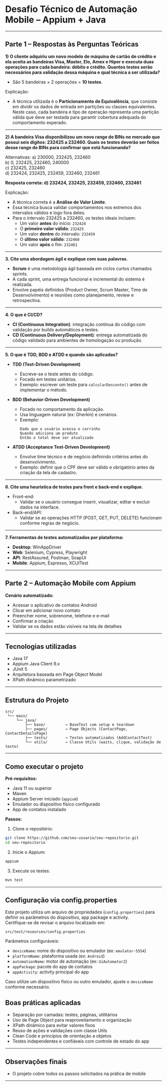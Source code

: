 # Desafio Técnico de Automação Mobile – Appium + Java

---

## Parte 1 – Respostas às Perguntas Teóricas

**1) O cliente adquiriu um novo modelo de máquina de cartão de crédito e ela aceita as bandeiras Visa, Master, Elo, Amex e Hiper e executa duas operações para cada bandeira: débito e crédito. Quantos testes serão necessários para validação dessa máquina e qual técnica a ser utilizada?**

- São 5 bandeiras × 2 operações = **10 testes**.

Explicação:
- A técnica utilizada é o **Particionamento de Equivalência**, que consiste em dividir os dados de entrada em partições ou classes equivalentes.
  Neste caso, cada bandeira e tipo de operação representa uma partição válida que deve ser testada para garantir cobertura adequada do comportamento esperado.

---

**2) A bandeira Visa disponibilizou um novo range de BINs no mercado que possui seis dígitos: 232425 a 232460. Quais os testes deverão ser feitos desse range de BINs para confirmar que está funcionando?**

Alternativas:
a) 230000, 232425, 232460  
b) 0, 232425, 232460, 240000  
c) 232425, 232460  
d) 232424, 232425, 232459, 232460, 232461

**Resposta correta: d) 232424, 232425, 232459, 232460, 232461**

Explicação:
- A técnica correta é a **Análise de Valor Limite**.
- Essa técnica busca validar comportamentos nos extremos dos intervalos válidos e logo fora deles.
- Para o intervalo 232425 a 232460, os testes ideais incluem:
  - Um valor **antes** do início: `232424`
  - O **primeiro valor válido**: `232425`
  - Um valor **dentro** do intervalo: `232459`
  - O **último valor válido**: `232460`
  - Um valor **após** o fim: `232461`

---

**3. Cite uma abordagem ágil e explique com suas palavras.**

- **Scrum** é uma metodologia ágil baseada em ciclos curtos chamados sprints.
- A cada sprint, uma entrega funcional e incremental do sistema é realizada.
- Envolve papéis definidos (Product Owner, Scrum Master, Time de Desenvolvimento) e reuniões como planejamento, review e retrospectiva.

---

**4. O que é CI/CD?**

- **CI (Continuous Integration)**: integração contínua do código com validação por builds automáticos e testes.
- **CD (Continuous Delivery/Deployment)**: entrega automatizada do código validado para ambientes de homologação ou produção.

---

**5. O que é TDD, BDD e ATDD e quando são aplicadas?**

- **TDD (Test-Driven Development)**  
  - Escreve-se o teste antes do código.  
  - Focado em testes unitários.
  - Exemplo: escrever um teste para `calcularDesconto()` antes de implementar o método.

- **BDD (Behavior-Driven Development)**  
  - Focado no comportamento da aplicação.
  - Usa linguagem natural (ex: Gherkin) e cenários.
  - Exemplo:  
    ```
    Dado que o usuário acessa o carrinho  
    Quando adiciona um produto  
    Então o total deve ser atualizado
    ```

- **ATDD (Acceptance Test-Driven Development)**  
  - Envolve time técnico e de negócio definindo critérios antes do desenvolvimento.
  - Exemplo: definir que o CPF deve ser válido e obrigatório antes da criação da tela de cadastro.

---

**6. Cite uma heurística de testes para front e back-end e explique.**

- Front-end:
  - Validar se o usuário consegue inserir, visualizar, editar e excluir dados na interface.
- Back-end/API:
  - Validar se as operações HTTP (POST, GET, PUT, DELETE) funcionam conforme regras de negócio.

---

**7. Ferramentas de testes automatizados por plataforma:**

- **Desktop**: WinAppDriver  
- **Web**: Selenium, Cypress, Playwright  
- **API**: RestAssured, Postman, SoapUI  
- **Mobile**: Appium, Espresso, XCUITest

---

## Parte 2 – Automação Mobile com Appium

**Cenário automatizado:**

- Acessar o aplicativo de contatos Android
- Clicar em adicionar novo contato
- Preencher nome, sobrenome, telefone e e-mail
- Confirmar a criação
- Validar se os dados estão visíveis na tela de detalhes

---

## Tecnologias utilizadas

- Java 17  
- Appium Java Client 9.x  
- JUnit 5  
- Arquitetura baseada em Page Object Model  
- XPath dinâmico parametrizado

---

## Estrutura do Projeto

```
src/
 └── main/
     └── java/
         ├── base/         → BaseTest com setup e teardown
         ├── pages/        → Page Objects (ContactPage, ContactDetailsPage)
         ├── tests/        → Testes automatizados (AddContactTest)
         └── utils/        → Classe Utils (waits, clique, validação de texto)
```

---

## Como executar o projeto

**Pré-requisitos:**
- Java 11 ou superior
- Maven
- Appium Server iniciado (`appium`)
- Emulador ou dispositivo físico configurado
- App de contatos instalado

**Passos:**

1. Clone o repositório:
```bash
git clone https://github.com/seu-usuario/seu-repositorio.git
cd seu-repositorio
```

2. Inicie o Appium:
```bash
appium
```

3. Execute os testes:
```bash
mvn test
```

---

## Configuração via config.properties

Este projeto utiliza um arquivo de propriedades (`config.properties`) para definir os parâmetros do dispositivo, app package e activity.  
Certifique-se de revisar o arquivo localizado em:

```
src/test/resources/config.properties
```

Parâmetros configuráveis:
- `deviceName`: nome do dispositivo ou emulador (ex: `emulator-5554`)
- `platformName`: plataforma usada (ex: `Android`)
- `automationName`: motor de automação (ex: `UiAutomator2`)
- `appPackage`: pacote do app de contatos
- `appActivity`: activity principal do app

Caso utilize um dispositivo físico ou outro emulador, ajuste o `deviceName` conforme necessário.

## Boas práticas aplicadas

- Separação por camadas: testes, páginas, utilitários
- Uso de Page Object para reaproveitamento e organização
- XPath dinâmico para evitar valores fixos
- Reuso de ações e validações com classe Utils
- Clean Code e princípios de orientação a objetos
- Testes independentes e confiáveis com controle de estado do app

---

## Observações finais

- O projeto cobre todos os passos solicitados na prática de mobile
---